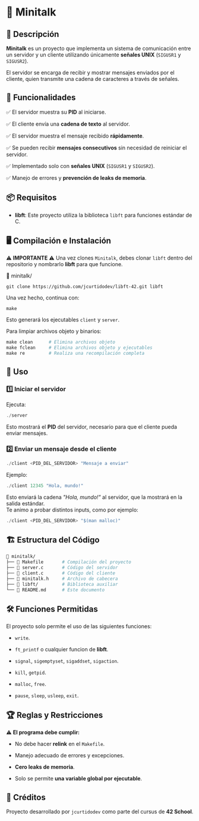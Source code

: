 # 📡 Minitalk
## 📌 Descripción
**Minitalk** es un proyecto que implementa un sistema de comunicación entre un servidor y un cliente utilizando únicamente **señales UNIX** (`SIGUSR1` y `SIGUSR2`).

El servidor se encarga de recibir y mostrar mensajes enviados por el cliente, quien transmite una cadena de caracteres a través de señales.

## 🎯 Funcionalidades

✅ El servidor muestra su **PID** al iniciarse.

✅ El cliente envía una **cadena de texto** al servidor.

✅ El servidor muestra el mensaje recibido **rápidamente**.

✅ Se pueden recibir **mensajes consecutivos** sin necesidad de reiniciar el servidor.

✅ Implementado solo con **señales UNIX** (`SIGUSR1` y `SIGUSR2`).

✅ Manejo de errores y **prevención de leaks de memoria**.


## 📦 Requisitos
- **libft**: Este proyecto utiliza la biblioteca `libft` para funciones estándar de C.


## 🖥️ Compilación e Instalación
⚠️ **IMPORTANTE** ⚠️
Una vez clones `Minitalk`, debes clonar `libft` dentro del repositorio y nombrarlo **libft** para que funcione.  


📂 minitalk/
```
git clone https://github.com/jcurtidodev/libft-42.git libft
```
Una vez hecho, continua con:
```
make
```

Esto generará los ejecutables `client` y `server`.

Para limpiar archivos objeto y binarios:

```Makefile
make clean      # Elimina archivos objeto
make fclean     # Elimina archivos objeto y ejecutables
make re         # Realiza una recompilación completa
```

## 🚀 Uso

### 1️⃣ Iniciar el servidor

Ejecuta:
```C
./server
```
Esto mostrará el **PID** del servidor, necesario para que el cliente pueda enviar mensajes.

### 2️⃣ Enviar un mensaje desde el cliente
```C
./client <PID_DEL_SERVIDOR> "Mensaje a enviar"
```
Ejemplo:
```C
./client 12345 "Hola, mundo!"
```
Esto enviará la cadena _"Hola, mundo!"_ al servidor, que la mostrará en la salida estándar.  
Te animo a probar distintos inputs, como por ejemplo:
```C
./client <PID_DEL_SERVIDOR> "$(man malloc)"
```
## 🏗️ Estructura del Código
```Makefile
📂 minitalk/
├── 📜 Makefile       # Compilación del proyecto
├── 📜 server.c       # Código del servidor
├── 📜 client.c       # Código del cliente
├── 📜 minitalk.h     # Archivo de cabecera
├── 📂 libft/         # Biblioteca auxiliar
└── 📜 README.md      # Este documento
```
## 🛠️ Funciones Permitidas

El proyecto solo permite el uso de las siguientes funciones:

- `write`.

- `ft_printf` o cualquier funcion de **libft**.

- `signal`, `sigemptyset`, `sigaddset`, `sigaction`.

- `kill`, `getpid`.

- `malloc`, `free`.

- `pause`, `sleep`, `usleep`, `exit`.

## 🏆 Reglas y Restricciones

⚠️ **El programa debe cumplir:**

- No debe hacer **relink** en el `Makefile`.

- Manejo adecuado de errores y excepciones.

- **Cero leaks de memoria**.

- Solo se permite **una variable global por ejecutable**.

## 🤝 Créditos

Proyecto desarrollado por `jcurtidodev` como parte del cursus de **42 School**.
